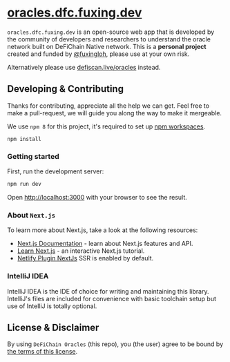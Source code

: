 # [oracles.dfc.fuxing.dev](https://oracles.dfc.fuxing.dev)

`oracles.dfc.fuxing.dev` is an open-source web app that is developed by the community of developers and researchers to
understand the oracle network built on DeFiChain Native network. This is a **personal project** created and funded
by [@fuxingloh](https://github.com/fuxingloh), please use at your own risk.

Alternatively please use [defiscan.live/oracles](https://defiscan.live/oracles) instead.

## Developing & Contributing

Thanks for contributing, appreciate all the help we can get. Feel free to make a pull-request, we will guide you along
the way to make it mergeable.

We use `npm 8` for this project, it's required to set
up [npm workspaces](https://docs.npmjs.com/cli/v8/using-npm/workspaces).

```shell
npm install
```

### Getting started

First, run the development server:

```bash
npm run dev
```

Open [http://localhost:3000](http://localhost:3000) with your browser to see the result.

### About `Next.js`

To learn more about Next.js, take a look at the following resources:

- [Next.js Documentation](https://nextjs.org/docs) - learn about Next.js features and API.
- [Learn Next.js](https://nextjs.org/learn) - an interactive Next.js tutorial.
- [Netlify Plugin NextJs](https://github.com/netlify/netlify-plugin-nextjs) SSR is enabled by default.

### IntelliJ IDEA

IntelliJ IDEA is the IDE of choice for writing and maintaining this library. IntelliJ's files are included for
convenience with basic toolchain setup but use of IntelliJ is totally optional.

## License & Disclaimer

By using `DeFiChain Oracles` (this repo), you (the user) agree to be bound by [the terms of this license](LICENSE).
